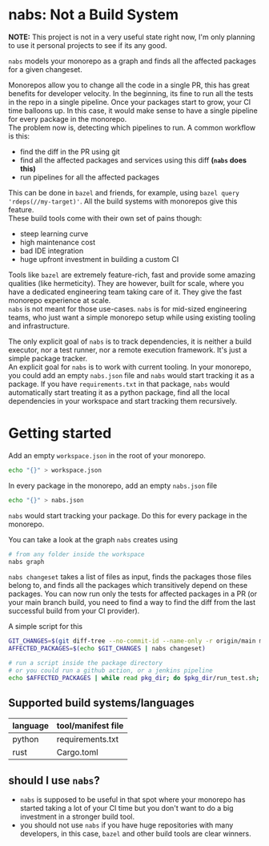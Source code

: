 # nabs: Not a Build System

**NOTE:** This project is not in a very useful state right now, I'm only planning to use it personal projects to see if its any good.  

`nabs` models your monorepo as a graph and finds all the affected packages for a given changeset.  

Monorepos allow you to change all the code in a single PR, this has great benefits for developer velocity. In the beginning, its fine to run all the tests in the repo in a single pipeline. Once your packages start to grow, your CI time balloons up. In this case, it would make sense to have a single pipeline for every package in the monorepo.  
The problem now is, detecting which pipelines to run. A common workflow is this:
- find the diff in the PR using git
- find all the affected packages and services using this diff **(`nabs` does this)**
- run pipelines for all the affected packages

This can be done in `bazel` and friends, for example, using `bazel query 'rdeps(//my-target)'`. All the build systems with monorepos give this feature.   
These build tools come with their own set of pains though:
- steep learning curve
- high maintenance cost
- bad IDE integration
- huge upfront investment in building a custom CI

Tools like `bazel` are extremely feature-rich, fast and provide some amazing qualities (like hermeticity). They are however, built for scale, where you have a dedicated engineering team taking care of it. They give the fast monorepo experience at scale.  
`nabs` is not meant for those use-cases. `nabs` is for mid-sized engineering teams, who just want a simple monorepo setup while using existing tooling and infrastructure.  

The only explicit goal of `nabs` is to track dependencies, it is neither a build executor, nor a test runner, nor a remote execution framework. It's just a simple package tracker.  
An explicit goal for `nabs` is to work with current tooling. In your monorepo, you could add an empty `nabs.json` file and `nabs` would start tracking it as a package. If you have `requirements.txt` in that package, `nabs` would automatically start treating it as a python package, find all the local dependencies in your workspace and start tracking them recursively.  

# Getting started

Add an empty `workspace.json` in the root of your monorepo.  
```sh
echo "{}" > workspace.json
```

In every package in the monorepo, add an empty `nabs.json` file
```sh
echo "{}" > nabs.json
```
`nabs` would start tracking your package. Do this for every package in the monorepo.  


You can take a look at the graph `nabs` creates using

```sh
# from any folder inside the workspace
nabs graph
```

`nabs changeset` takes a list of files as input, finds the packages those files belong to, and finds all the packages which transitively depend on these packages. You can now run only the tests for affected packages in a PR (or your main branch build, you need to find a way to find the diff from the last successful build from your CI provider).  

A simple script for this
```sh
GIT_CHANGES=$(git diff-tree --no-commit-id --name-only -r origin/main my-awesome-branch)
AFFECTED_PACKAGES=$(echo $GIT_CHANGES | nabs changeset)

# run a script inside the package directory
# or you could run a github action, or a jenkins pipeline
echo $AFFECTED_PACKAGES | while read pkg_dir; do $pkg_dir/run_test.sh; done
```

## Supported build systems/languages
| language | tool/manifest file |
|----------|--------------------|
|  python  | requirements.txt |
| rust | Cargo.toml |

## should I use `nabs`?

- `nabs` is supposed to be useful in that spot where your monorepo has started taking a lot of your CI time but you don't want to do a big investment in a stronger build tool.    
- you should not use `nabs` if you have huge repositories with many developers, in this case, `bazel` and other build tools are clear winners.  